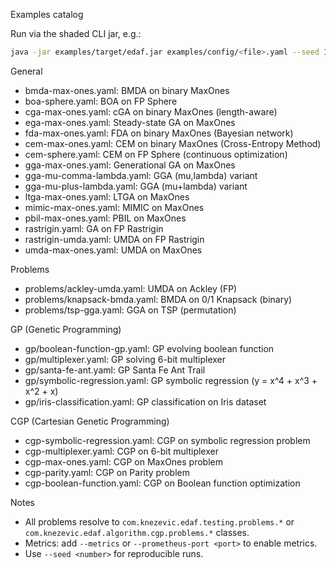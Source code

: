 Examples catalog

Run via the shaded CLI jar, e.g.:

```bash
java -jar examples/target/edaf.jar examples/config/<file>.yaml --seed 12345
```

General
- bmda-max-ones.yaml: BMDA on binary MaxOnes
- boa-sphere.yaml: BOA on FP Sphere
- cga-max-ones.yaml: cGA on binary MaxOnes (length-aware)
- ega-max-ones.yaml: Steady-state GA on MaxOnes
- fda-max-ones.yaml: FDA on binary MaxOnes (Bayesian network)
- cem-max-ones.yaml: CEM on binary MaxOnes (Cross-Entropy Method)
- cem-sphere.yaml: CEM on FP Sphere (continuous optimization)
- gga-max-ones.yaml: Generational GA on MaxOnes
- gga-mu-comma-lambda.yaml: GGA (mu,lambda) variant
- gga-mu-plus-lambda.yaml: GGA (mu+lambda) variant
- ltga-max-ones.yaml: LTGA on MaxOnes
- mimic-max-ones.yaml: MIMIC on MaxOnes
- pbil-max-ones.yaml: PBIL on MaxOnes
- rastrigin.yaml: GA on FP Rastrigin
- rastrigin-umda.yaml: UMDA on FP Rastrigin
- umda-max-ones.yaml: UMDA on MaxOnes

Problems
- problems/ackley-umda.yaml: UMDA on Ackley (FP)
- problems/knapsack-bmda.yaml: BMDA on 0/1 Knapsack (binary)
- problems/tsp-gga.yaml: GGA on TSP (permutation)

GP (Genetic Programming)
- gp/boolean-function-gp.yaml: GP evolving boolean function
- gp/multiplexer.yaml: GP solving 6-bit multiplexer
- gp/santa-fe-ant.yaml: GP Santa Fe Ant Trail
- gp/symbolic-regression.yaml: GP symbolic regression (y = x^4 + x^3 + x^2 + x)
- gp/iris-classification.yaml: GP classification on Iris dataset

CGP (Cartesian Genetic Programming)
- cgp-symbolic-regression.yaml: CGP on symbolic regression problem
- cgp-multiplexer.yaml: CGP on 6-bit multiplexer
- cgp-max-ones.yaml: CGP on MaxOnes problem
- cgp-parity.yaml: CGP on Parity problem
- cgp-boolean-function.yaml: CGP on Boolean function optimization

Notes
- All problems resolve to `com.knezevic.edaf.testing.problems.*` or `com.knezevic.edaf.algorithm.cgp.problems.*` classes.
- Metrics: add `--metrics` or `--prometheus-port <port>` to enable metrics.
- Use `--seed <number>` for reproducible runs.

